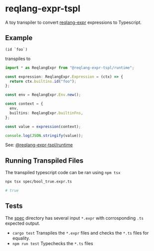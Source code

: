# reqlang-expr-tspl

A toy transpiler to convert [reqlang-expr](https://github.com/testingrequired/reqlang-expr) expressions to Typescript.

## Example

```
(id `foo`)
```

transpiles to

```typescript
import * as ReqlangExpr from "@reqlang-expr-tspl/runtime";

const expression: ReqlangExpr.Expression = (ctx) => {
  return ctx.builtins.id("foo");
};

const env = ReqlangExpr.Env.new();

const context = {
  env,
  builtins: ReqlangExpr.builtinFns,
};

const value = expression(context);

console.log(JSON.stringify(value));
```

See: [@reqlang-expr-tspl/runtime](./src/index.ts)

## Running Transpiled Files

The transpiled typescript code can be ran using `npm tsx`

```bash
npx tsx spec/bool_true.expr.ts

# true
```

## Tests

The [spec](./spec/) directory has several input `*.expr` with corrosponding `.ts` expected output.

- `cargo test` Transpiles the `*.expr` files and checks the `*.ts` files for equality.
- `npm run test` Typechecks the `*.ts` files
